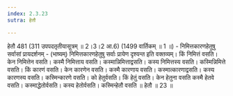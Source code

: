 ```yaml
---
index: 2.3.23
sutra: हेतौ

---
```

 हेतौ 481 (311 उपपदतृतीयासूत्रम् ॥ 2।3।2 आ.6) (1499 वार्तिकम् ॥ 1 ॥) - निमित्तकारणहेतुषु सर्वासां प्रायदर्शनम् - (भाष्यम्) निमित्तकारणहेतुषु सर्वाः प्रायेण दृश्यन्त इति वक्तव्यम्। किं निमित्तं वसति। केन निमित्तेन वसति। कस्मै निमित्ताय वसति। कस्मान्निमित्ताद्वसति। कस्य निमित्तस्य वसति। कस्मिन्निमित्ते वसति। किं कारणं वसति। केन कारणेन वसति। कस्मै कारणाय वसति। कस्मात्कारणाद्वसति। कस्य कारणस्य वसति। कस्मिन्कारणे वसति। को हेतुर्वसति। किं हेतुं वसति। केन हेतुना वसति कस्मै हेतवे वसति। कस्माद्धेतोर्वसति। कस्य हेतोर्वसति। कस्मिन्हेतौ वसति ॥ हेतौ ॥ 23 ॥ 